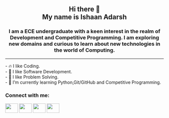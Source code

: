 <h2 align="center">Hi there 👋 <br> My name is Ishaan Adarsh </h2>
<h3 align="center"> I am a ECE undergraduate with a keen interest in the realm of Development and Competitive Programming. I am exploring new domains and curious to learn about new technologies in the world of Computing.</h3>

<hr>
- 🔥 I like Coding. <br>
- 👀 I like Software Development. <br>
- 💞️ I like Problem Solving. <br>
- 🌱 I’m currently learning Python,Git/GitHub and Competitive Programming.<br>


<h3 align="left">Connect with me:</h3>
<p align="left">
<a href="https://twitter.com/ishaanad9" target="blank"><img align="center" src="https://raw.githubusercontent.com/rahuldkjain/github-profile-readme-generator/master/src/images/icons/Social/twitter.svg" height="30" width="40" /></a>
<a href="https://www.linkedin.com/in/ishaan-adarsh-161a56222/" target="blank"><img align="center" src="https://raw.githubusercontent.com/rahuldkjain/github-profile-readme-generator/master/src/images/icons/Social/linked-in-alt.svg"  height="30" width="40" /></a>
<a href="https://www.instagram.com/ishaan_adarsh_/" target="blank"><img align="center" src="https://raw.githubusercontent.com/rahuldkjain/github-profile-readme-generator/master/src/images/icons/Social/instagram.svg" height="30" width="40" /></a>
<a href="https://www.codechef.com/users/ishaan_adarsh0" target="blank"><img align="center" src="https://cdn.jsdelivr.net/npm/simple-icons@3.1.0/icons/codechef.svg" height="30" width="40" /></a>
</p>
